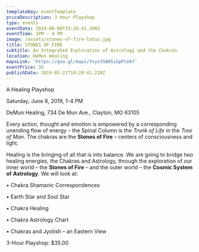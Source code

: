 ```yaml
---
templateKey: eventTemplate
priceDescription: 3 Hour Playshop
type: events
eventDate: 2019-06-08T19:28:41.208Z
eventTime: 1PM - 4 PM
image: /assets/stones-of-fire-lotus.jpg
title: STONES OF FIRE
subtitle: An Integrated Exploration of Astrology and the Chakras
location: DeMun Healing
mapsLink: 'https://goo.gl/maps/Yvyx3SWdSiGpPcU47'
eventPrice: 35
publishDate: 2019-05-21T19:28:41.228Z
---
```

A Healing Playshop

Saturday, June 8, 2019, 1-4 PM

DeMun Healing, 734 De Mun Ave., Clayton, MO 63105

Every action, thought and emotion is empowered by a corresponding unending flow of energy – the Spinal Column is the _Trunk of Life_ in the _Tree of Man_.  The chakras are the **Stones of Fire** – centers of consciousness and light.  

Healing is the bringing of all that is into balance.  We are going to bridge two healing energies, the Chakras and Astrology, through the exploration of our inner world – the **Stones of Fire** – and the outer world – the **Cosmic System of** **Astrology**.  We will look at:

•	Chakra Shamanic Correspondences

•	Earth Star and Soul Star

•	Chakra Healing

•	Chakra Astrology Chart

•	Chakras and Jyotish – an Eastern View

3-Hour Playshop:  $35.00
